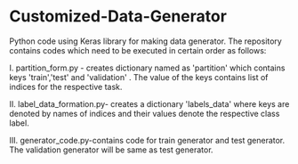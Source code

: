 # Customized-Data-Generator
Python code using Keras library for making data generator. The repository contains codes which need to be executed in certain order as follows:

I. partition_form.py - creates dictionary named as 'partition' which contains  keys 'train','test' and 'validation' . The value of the keys contains list of indices for the respective task.

II. label_data_formation.py- creates a dictionary 'labels_data' where keys are denoted by names of indices and their values denote the respective class label.

III. generator_code.py-contains code for train generator and test generator. The validation generator will be same as test generator. 
